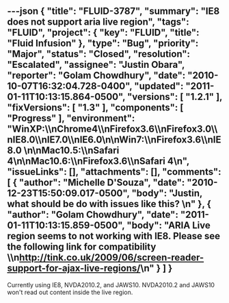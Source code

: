 ---json
{
  "title": "FLUID-3787",
  "summary": "IE8 does not support aria live region",
  "tags": "FLUID",
  "project": {
    "key": "FLUID",
    "title": "Fluid Infusion"
  },
  "type": "Bug",
  "priority": "Major",
  "status": "Closed",
  "resolution": "Escalated",
  "assignee": "Justin Obara",
  "reporter": "Golam Chowdhury",
  "date": "2010-10-07T16:32:04.728-0400",
  "updated": "2011-01-11T10:13:15.864-0500",
  "versions": [
    "1.2.1"
  ],
  "fixVersions": [
    "1.3"
  ],
  "components": [
    "Progress"
  ],
  "environment": "WinXP:\\\nChrome4\\\nFirefox3.6\\\nFirefox3.0\\\nIE8.0\\\nIE7.0\\\nIE6.0\n\nWin7:\\\nFirefox3.6\\\nIE8.0&#x20;\n\nMac10.5:\\\nSafari 4\n\nMac10.6:\\\nFirefox3.6\\\nSafari 4\n",
  "issueLinks": [],
  "attachments": [],
  "comments": [
    {
      "author": "Michelle D'Souza",
      "date": "2010-12-23T15:50:09.017-0500",
      "body": "Justin, what should be do with issues like this?&#x20;\n"
    },
    {
      "author": "Golam Chowdhury",
      "date": "2011-01-11T10:13:15.859-0500",
      "body": "ARIA Live region seems to not working with IE8. Please see the following link for compatibility \\\n<http://tink.co.uk/2009/06/screen-reader-support-for-ajax-live-regions/>\n"
    }
  ]
}
---
Currently using IE8, NVDA2010.2, and JAWS10. NVDA2010.2 and JAWS10 won't read out content inside the live region.

        